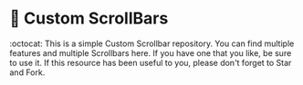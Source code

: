 # 📝 Custom ScrollBars
:octocat: This is a simple Custom Scrollbar repository. You can find multiple features and multiple Scrollbars here. If you have one that you like, be sure to use it. If this resource has been useful to you, please don't forget to Star and Fork.
